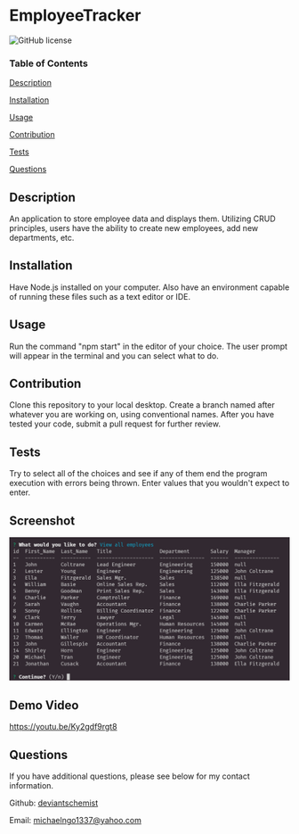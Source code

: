 
  # EmployeeTracker

  
  ![GitHub license](https://img.shields.io/badge/license-None-blue.svg)

      

  ### Table of Contents
  [Description](https://github.com/DeviantSchemist/EmployeeTracker#description)

  [Installation](https://github.com/DeviantSchemist/EmployeeTracker#installation)

  [Usage](https://github.com/DeviantSchemist/EmployeeTracker#usage)

  [Contribution](https://github.com/DeviantSchemist/EmployeeTracker#contribution)

  [Tests](https://github.com/DeviantSchemist/EmployeeTracker#tests)

  [Questions](https://github.com/DeviantSchemist/EmployeeTracker#questions)

  ## Description
  An application to store employee data and displays them. Utilizing CRUD principles, users have the ability to create new employees, add new departments, etc.

  ## Installation
  Have Node.js installed on your computer. Also have an environment capable of running these files such as a text editor or IDE.

  ## Usage
  Run the command "npm start" in the editor of your choice. The user prompt will appear in the terminal and you can select what to do.

  ## Contribution
  Clone this repository to your local desktop. Create a branch named after whatever you are working on, using conventional names. After you have tested your code, submit a pull request for further review.

  ## Tests
  Try to select all of the choices and see if any of them end the program execution with errors being thrown. Enter values that you wouldn't expect to enter.

  ## Screenshot
  <img src="./EmployeeTracker.png" alt="Screenshot of application" />

  ## Demo Video
  https://youtu.be/Ky2gdf9rgt8


  ## Questions
  If you have additional questions, please see below for my contact information.

  Github: [deviantschemist](https://github.com/deviantschemist)

  Email: michaelngo1337@yahoo.com
  